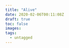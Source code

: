 ```yaml
---
title: "Alive"
date: 2020-02-06T00:11:08Z
draft: true
toc: false
images:
tags:
  - untagged
---
```


